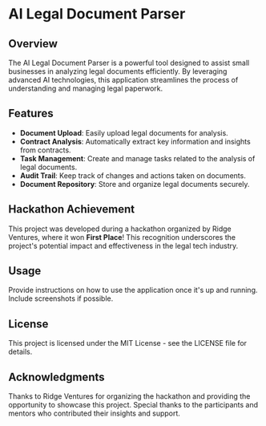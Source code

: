 # AI Legal Document Parser

## Overview

The AI Legal Document Parser is a powerful tool designed to assist small businesses in analyzing legal documents efficiently. By leveraging advanced AI technologies, this application streamlines the process of understanding and managing legal paperwork.

## Features

- **Document Upload**: Easily upload legal documents for analysis.
- **Contract Analysis**: Automatically extract key information and insights from contracts.
- **Task Management**: Create and manage tasks related to the analysis of legal documents.
- **Audit Trail**: Keep track of changes and actions taken on documents.
- **Document Repository**: Store and organize legal documents securely.

## Hackathon Achievement

This project was developed during a hackathon organized by Ridge Ventures, where it won **First Place**! This recognition underscores the project's potential impact and effectiveness in the legal tech industry.

## Usage

Provide instructions on how to use the application once it's up and running. Include screenshots if possible.

## License

This project is licensed under the MIT License - see the LICENSE file for details.

## Acknowledgments

Thanks to Ridge Ventures for organizing the hackathon and providing the opportunity to showcase this project.
Special thanks to the participants and mentors who contributed their insights and support.
